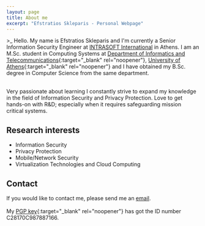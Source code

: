 ```yaml
---
layout: page
title: About me
excerpt: "Efstratios Skleparis - Personal Webpage"
---
```


 \><span class="blink_text">_</span> Hello. My name is Efstratios Skleparis and I'm currently a Senior Information Security Engineer at [INTRASOFT International](https://www.intrasoft-intl.com) in Athens. I am an M.Sc. student in Computing Systems at [Department of Informatics and Telecommunications](http://di.uoa.gr/eng){:target="_blank" rel="noopener"}, [University of Athens](http://en.uoa.gr){:target="_blank" rel="noopener"} and I have obtained my B.Sc. degree in Computer Science from the same department. 


 <br/>Very passionate about learning I constantly strive to expand my knowledge in the field of Information Security and Privacy Protection. Love to get hands-on with R&D; especially when it requires safeguarding mission critical systems.

## Research interests

* Information Security
* Privacy Protection
* Mobile/Network Security
* Virtualization Technologies and Cloud Computing

## Contact

If you would like to contact me, please send me an [email](mailto:eskleparis@gmail.com).
<br/>
<br/>My [PGP key](/misc/pkey.txt){:target="_blank" rel="noopener"} has got the ID number C28170C987887166. 
